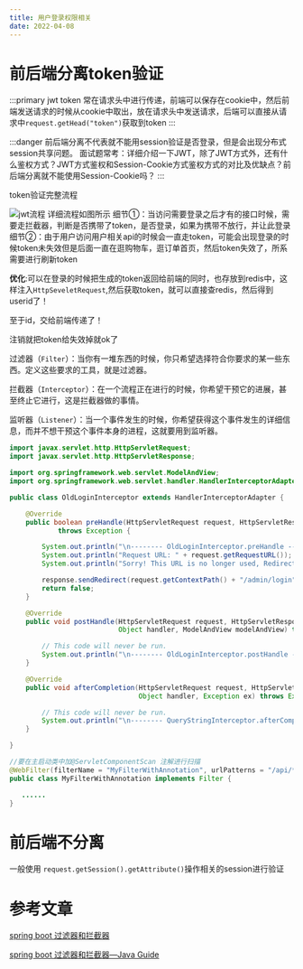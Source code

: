 ```yaml
---
title: 用户登录权限相关
date: 2022-04-08
---
```

# 前后端分离token验证
:::primary
jwt token 常在请求头中进行传递，前端可以保存在cookie中，然后前端发送请求的时候从cookie中取出，放在请求头中发送请求，后端可以直接从请求中`request.getHead("token")`获取到token
:::

:::danger
前后端分离不代表就不能用session验证是否登录，但是会出现分布式session共享问题。
面试题常考：详细介绍一下JWT，除了JWT方式外，还有什么鉴权方式？JWT方式鉴权和Session-Cookie方式鉴权方式的对比及优缺点？前后端分离就不能使用Session-Cookie吗？
:::

token验证完整流程

![jwt流程](https://cdn.jsdelivr.net/gh/ShuiLinzi/blog-image@master/后端/jwt流程.webp)
详细流程如图所示
细节①：当访问需要登录之后才有的接口时候，需要走拦截器，判断是否携带了token，是否登录，如果为携带不放行，并让此登录
细节②：由于用户访问用户相关api的时候会一直走token，可能会出现登录的时候token未失效但是后面一直在逛购物车，逛订单首页，然后token失效了，所系需要进行刷新token

**优化**:可以在登录的时候把生成的token返回给前端的同时，也存放到redis中，这样注入`HttpSeveletRequest`,然后获取token，就可以直接查redis，然后得到userid了！

至于id，交给前端传递了！

注销就把token给失效掉就ok了

过滤器（`Filter`）：当你有一堆东西的时候，你只希望选择符合你要求的某一些东西。定义这些要求的工具，就是过滤器。

拦截器（`Interceptor`）：在一个流程正在进行的时候，你希望干预它的进展，甚至终止它进行，这是拦截器做的事情。

监听器（`Listener`）：当一个事件发生的时候，你希望获得这个事件发生的详细信息，而并不想干预这个事件本身的进程，这就要用到监听器。


```java spring拦截器的实现方法
import javax.servlet.http.HttpServletRequest;
import javax.servlet.http.HttpServletResponse;

import org.springframework.web.servlet.ModelAndView;
import org.springframework.web.servlet.handler.HandlerInterceptorAdapter;

public class OldLoginInterceptor extends HandlerInterceptorAdapter {

    @Override
    public boolean preHandle(HttpServletRequest request, HttpServletResponse response, Object handler)
            throws Exception {

        System.out.println("\n-------- OldLoginInterceptor.preHandle --- ");
        System.out.println("Request URL: " + request.getRequestURL());
        System.out.println("Sorry! This URL is no longer used, Redirect to /admin/login");

        response.sendRedirect(request.getContextPath() + "/admin/login");
        return false;
    }

    @Override
    public void postHandle(HttpServletRequest request, HttpServletResponse response, //
                           Object handler, ModelAndView modelAndView) throws Exception {

        // This code will never be run.
        System.out.println("\n-------- OldLoginInterceptor.postHandle --- ");
    }

    @Override
    public void afterCompletion(HttpServletRequest request, HttpServletResponse response, //
                                Object handler, Exception ex) throws Exception {

        // This code will never be run.
        System.out.println("\n-------- QueryStringInterceptor.afterCompletion --- ");
    }

}
```

```java JavaServlet自带的过滤器实现
//要在主启动类中加@ServletComponentScan 注解进行扫描
@WebFilter(filterName = "MyFilterWithAnnotation", urlPatterns = "/api/*")
public class MyFilterWithAnnotation implements Filter {

   ......
}
```
# 前后端不分离
一般使用 `request.getSession().getAttribute()`操作相关的session进行验证
# 参考文章
[spring boot 过滤器和拦截器](https://www.cnblogs.com/JonaLin/p/12711146.html)

[spring boot 过滤器和拦截器—Java Guide](https://snailclimb.gitee.io/springboot-guide/#/./docs/basis/springboot-interceptor?id=_2%e8%bf%87%e6%bb%a4%e5%99%a8%e5%92%8c%e6%8b%a6%e6%88%aa%e5%99%a8%e7%9a%84%e5%8c%ba%e5%88%ab)